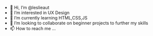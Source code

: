 - 👋 Hi, I’m @leslieaut
- 👀 I’m interested in UX Design
- 🌱 I’m currently learning HTML,CSS,JS
- 💞️ I’m looking to collaborate on beginner projects to further my skills
- 📫 How to reach me ...

<!---
leslieaut/leslieaut is a ✨ special ✨ repository because its `README.md` (this file) appears on your GitHub profile.
You can click the Preview link to take a look at your changes.
--->
